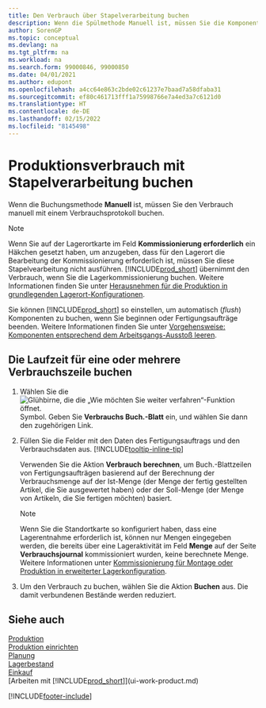```yaml
---
title: Den Verbrauch über Stapelverarbeitung buchen
description: Wenn die Spülmethode Manuell ist, müssen Sie die Komponenten manuell buchen, indem Sie ein Verbrauchsjournal verwenden.
author: SorenGP
ms.topic: conceptual
ms.devlang: na
ms.tgt_pltfrm: na
ms.workload: na
ms.search.form: 99000846, 99000850
ms.date: 04/01/2021
ms.author: edupont
ms.openlocfilehash: a4cc64e863c2bde02c61237e7baad7a58dfaba31
ms.sourcegitcommit: ef80c461713fff1a75998766e7a4ed3a7c6121d0
ms.translationtype: HT
ms.contentlocale: de-DE
ms.lasthandoff: 02/15/2022
ms.locfileid: "8145498"
---
```

# <a name="batch-post-production-consumption"></a>Produktionsverbrauch mit Stapelverarbeitung buchen

Wenn die Buchungsmethode **Manuell** ist, müssen Sie den Verbrauch manuell mit einem Verbrauchsprotokoll buchen.  

>[!NOTE]
> Wenn Sie auf der Lagerortkarte im Feld **Kommissionierung erforderlich** ein Häkchen gesetzt haben, um anzugeben, dass für den Lagerort die Bearbeitung der Kommissionierung erforderlich ist, müssen Sie diese Stapelvearbeitung nicht ausführen. [!INCLUDE[prod_short](includes/prod_short.md)] übernimmt den Verbrauch, wenn Sie die Lagerkommissionierung buchen. Weitere Informationen finden Sie unter [Herausnehmen für die Produktion in grundlegenden Lagerort-Konfigurationen](warehouse-how-to-pick-for-production.md#pick-for-production-in-basic-warehouse-configurations).  

Sie können [!INCLUDE[prod_short](includes/prod_short.md)] so einstellen, um automatisch (*flush*) Komponenten zu buchen, wenn Sie beginnen oder Fertigungsaufträge beenden. Weitere Informationen finden Sie unter [Vorgehensweise: Komponenten entsprechend dem Arbeitsgangs-Ausstoß leeren](production-how-to-flush-components-according-to-operation-output.md).

## <a name="to-post-consumption-for-one-or-more-production-order-lines"></a>Die Laufzeit für eine oder mehrere Verbrauchszeile buchen

1. Wählen Sie die ![Glühbirne, die die „Wie möchten Sie weiter verfahren“-Funktion öffnet.](media/ui-search/search_small.png "Was möchten Sie tun?") Symbol. Geben Sie **Verbrauchs Buch.-Blatt** ein, und wählen Sie dann den zugehörigen Link.  
2. Füllen Sie die Felder mit den Daten des Fertigungsauftrags und den Verbrauchsdaten aus. [!INCLUDE[tooltip-inline-tip](includes/tooltip-inline-tip_md.md)]  

    Verwenden Sie die Aktion **Verbrauch berechnen**, um Buch.-Blattzeilen von Fertigungsaufträgen basierend auf der Berechnung der Verbrauchsmenge auf der Ist-Menge (der Menge der fertig gestellten Artikel, die Sie ausgewertet haben) oder der Soll-Menge (der Menge von Artikeln, die Sie fertigen möchten) basiert.

    > [!NOTE]
    > Wenn Sie die Standortkarte so konfiguriert haben, dass eine Lagerentnahme erforderlich ist, können nur Mengen eingegeben werden, die bereits über eine Lageraktivität im Feld **Menge** auf der Seite **Verbrauchsjournal** kommissioniert wurden, keine berechnete Menge. Weitere Informationen unter [Kommissionierung für Montage oder Produktion in erweiterter Lagerkonfiguration](warehouse-how-to-pick-for-internal-operations-in-advanced-warehousing.md).

3. Um den Verbrauch zu buchen, wählen Sie die Aktion **Buchen** aus. Die damit verbundenen Bestände werden reduziert.

## <a name="see-also"></a>Siehe auch

[Produktion](production-manage-manufacturing.md)  
[Produktion einrichten](production-configure-production-processes.md)  
[Planung](production-planning.md)  
[Lagerbestand](inventory-manage-inventory.md)  
[Einkauf](purchasing-manage-purchasing.md)  
[Arbeiten mit [!INCLUDE[prod_short](includes/prod_short.md)]](ui-work-product.md)  

[!INCLUDE[footer-include](includes/footer-banner.md)]
